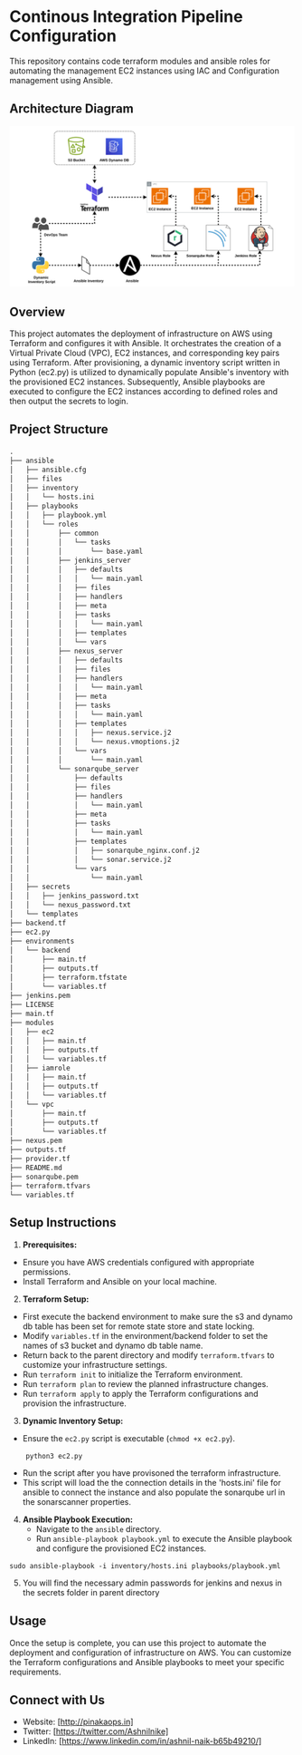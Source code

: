 
# Continous Integration Pipeline Configuration 
This repository contains code terraform modules and ansible roles  for automating the management EC2 instances using IAC and Configuration management using Ansible.
## Architecture Diagram
![Alt text](auto.png)
## Overview
This project automates the deployment of infrastructure on AWS using Terraform and configures it with Ansible. It orchestrates the creation of a Virtual Private Cloud (VPC), EC2 instances, and corresponding key pairs using Terraform. After provisioning, a dynamic inventory script written in Python (ec2.py) is utilized to dynamically populate Ansible's inventory with the provisioned EC2 instances. Subsequently, Ansible playbooks are executed to configure the EC2 instances according to defined roles and then output the secrets to login.

## Project Structure
```
.
├── ansible
│   ├── ansible.cfg
│   ├── files
│   ├── inventory
│   │   └── hosts.ini
│   ├── playbooks
│   │   ├── playbook.yml
│   │   └── roles
│   │       ├── common
│   │       │   └── tasks
│   │       │       └── base.yaml
│   │       ├── jenkins_server
│   │       │   ├── defaults
│   │       │   │   └── main.yaml
│   │       │   ├── files  
│   │       │   ├── handlers
│   │       │   ├── meta
│   │       │   ├── tasks
│   │       │   │   └── main.yaml
│   │       │   ├── templates
│   │       │   └── vars
│   │       ├── nexus_server
│   │       │   ├── defaults
│   │       │   ├── files
│   │       │   ├── handlers
│   │       │   │   └── main.yaml
│   │       │   ├── meta
│   │       │   ├── tasks
│   │       │   │   └── main.yaml
│   │       │   ├── templates
│   │       │   │   ├── nexus.service.j2
│   │       │   │   └── nexus.vmoptions.j2
│   │       │   └── vars
│   │       │       └── main.yaml
│   │       └── sonarqube_server
│   │           ├── defaults
│   │           ├── files
│   │           ├── handlers
│   │           │   └── main.yaml
│   │           ├── meta
│   │           ├── tasks
│   │           │   └── main.yaml
│   │           ├── templates
│   │           │   ├── sonarqube_nginx.conf.j2
│   │           │   └── sonar.service.j2
│   │           └── vars
│   │               └── main.yaml
│   ├── secrets
│   │   ├── jenkins_password.txt
│   │   └── nexus_password.txt
│   └── templates
├── backend.tf
├── ec2.py
├── environments
│   └── backend
│       ├── main.tf
│       ├── outputs.tf
│       ├── terraform.tfstate
│       └── variables.tf
├── jenkins.pem
├── LICENSE
├── main.tf
├── modules
│   ├── ec2
│   │   ├── main.tf
│   │   ├── outputs.tf
│   │   └── variables.tf
│   ├── iamrole
│   │   ├── main.tf
│   │   ├── outputs.tf
│   │   └── variables.tf
│   └── vpc
│       ├── main.tf
│       ├── outputs.tf
│       └── variables.tf
├── nexus.pem
├── outputs.tf
├── provider.tf
├── README.md
├── sonarqube.pem
├── terraform.tfvars
└── variables.tf
```
## Setup Instructions

 1. **Prerequisites:**
   * Ensure you have AWS credentials configured with appropriate permissions.
   * Install Terraform and Ansible on your local machine.

 2. **Terraform Setup:**
   - First execute the backend environment to make sure the s3 and dynamo db table has been set for remote state store and state locking. 
   - Modify `variables.tf` in the environment/backend folder to set the names of s3 bucket and dynamo db table name.
   - Return back to the parent directory and modify  `terraform.tfvars` to customize your infrastructure settings.
   - Run `terraform init` to initialize the Terraform environment.
   - Run `terraform plan` to review the planned infrastructure changes.
   - Run `terraform apply` to apply the Terraform configurations and provision the infrastructure.

 3. **Dynamic Inventory Setup:**
   - Ensure the `ec2.py` script is executable (`chmod +x ec2.py`).
```
    python3 ec2.py
```
   - Run the script after you have provisoned the terraform infrastructure.
   - This script will load the the connection details in the 'hosts.ini' file for ansible to connect the instance and also populate the sonarqube url in the sonarscanner properties.

4. **Ansible Playbook Execution:**
   - Navigate to the `ansible` directory.
   - Run `ansible-playbook playbook.yml` to execute the Ansible playbook and configure the provisioned EC2 instances.
``` 
sudo ansible-playbook -i inventory/hosts.ini playbooks/playbook.yml 
```
5. You will find the necessary admin passwords for jenkins and nexus in the secrets folder in parent directory
## Usage

Once the setup is complete, you can use this project to automate the deployment and configuration of infrastructure on AWS. You can customize the Terraform configurations and Ansible playbooks to meet your specific requirements.


## Connect with Us
- Website: [http://pinakaops.in]
- Twitter: [https://twitter.com/Ashnilnike]
- LinkedIn: [https://www.linkedin.com/in/ashnil-naik-b65b49210/]
